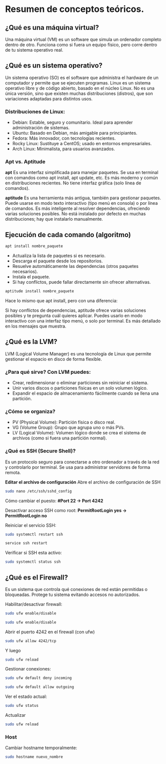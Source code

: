 # Resumen de conceptos teóricos.

## ¿Qué es una máquina virtual?

Una máquina virtual (VM) es un software que simula un ordenador completo dentro de otro. Funciona como si fuera un equipo físico, pero corre dentro de tu sistema operativo real.

## ¿Qué es un sistema operativo?

Un sistema operativo (SO) es el software que administra el hardware de un computador y permite que se ejecuten programas. Linux es un sistema operativo libre y de código abierto, basado en el núcleo Linux. No es una única versión, sino que existen muchas distribuciones (distros), que son variaciones adaptadas para distintos usos.

### Distribuciones de Linux:

- Debian: Estable, seguro y comunitario. Ideal para aprender administración de sistemas.
- Ubuntu: Basado en Debian, más amigable para principiantes.
- Fedora: Más innovador, con tecnologías recientes.
- Rocky Linux: Sustituye a CentOS; usado en entornos empresariales.
- Arch Linux: Minimalista, para usuarios avanzados.

### Apt vs. Aptitude

**apt**
Es una interfaz simplificada para manejar paquetes.
Se usa en terminal con comandos como apt install, apt update, etc.
Es más moderno y común en distribuciones recientes.
No tiene interfaz gráfica (solo línea de comandos).

**aptitude**
Es una herramienta más antigua, también para gestionar paquetes.
Puede usarse en modo texto interactivo (tipo menú en consola) o por línea de comandos.
Es más inteligente al resolver dependencias, ofreciendo varias soluciones posibles.
No está instalado por defecto en muchas distribuciones; hay que instalarlo manualmente.

## Ejecución de cada comando (algoritmo)

```sh
apt install nombre_paquete
```
- Actualiza la lista de paquetes si es necesario.
- Descarga el paquete desde los repositorios.
- Resuelve automáticamente las dependencias (otros paquetes necesarios).
- Instala el paquete.
- Si hay conflictos, puede fallar directamente sin ofrecer alternativas.

```sh
aptitude install nombre_paquete
```

Hace lo mismo que apt install, pero con una diferencia:

Si hay conflictos de dependencias, aptitude ofrece varias soluciones posibles y te pregunta cuál quieres aplicar.
Puedes usarlo en modo interactivo con una interfaz tipo menú, o solo por terminal.
Es más detallado en los mensajes que muestra.

## ¿Qué es la LVM?

LVM (Logical Volume Manager) es una tecnología de Linux que permite gestionar el espacio en disco de forma flexible.

### ¿Para qué sirve? Con LVM puedes:
- Crear, redimensionar o eliminar particiones sin reiniciar el sistema.
- Unir varios discos o particiones físicas en un solo volumen lógico.
- Expandir el espacio de almacenamiento fácilmente cuando se llena una partición.

### ¿Cómo se organiza?
- PV (Physical Volume): Partición física o disco real.
- VG (Volume Group): Grupo que agrupa uno o más PVs.
- LV (Logical Volume): Volumen lógico donde se crea el sistema de archivos (como si fuera una partición normal).

### ¿Qué es SSH (Secure Shell)?
Es un protocolo seguro para conectarse a otro ordenador a través de la red y controlarlo por terminal. Se usa para administrar servidores de forma remota.

**Editar el archivo de configuración**
Abre el archivo de configuración de SSH

```sh
sudo nano /etc/ssh/sshd_config
```

Cómo cambiar el puesto: **#Port 22 -> Port 4242**

Desactivar acceso SSH como root: **PermitRootLogin yes -> PermitRootLogin no**

Reiniciar el servicio SSH:

```sh
sudo systemctl restart ssh
```

```sh
service ssh restart
```

Verificar si SSH esta activo:
```sh
sudo systemctl status ssh
```

## ¿Qué es el Firewall?
Es un sistema que controla qué conexiones de red están permitidas o bloqueadas. Protege tu sistema evitando accesos no autorizados.

Habilitar/desactivar firewall:

```sh
sudo ufw enable/disable
```
```sh
sudo ufw enable/disable
```

Abrir el puerto 4242 en el firewall (con ufw)

```sh
sudo ufw allow 4242/tcp
```
Y luego
```sh
sudo ufw reload
```

Gestionar conexiones: 
```sh
sudo ufw default deny incoming
```

```sh
sudo ufw default allow outgoing
```

Ver el estado actual: 
```sh
sudo ufw status
```

Actualizar
``` sh
sudo ufw reload
```

### Host

Cambiar hostname temporalmente:
``` sh
sudo hostname nuevo_nombre
```
